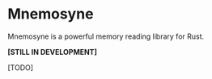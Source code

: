 # Mnemosyne

Mnemosyne is a powerful memory reading library for Rust.

**[STILL IN DEVELOPMENT]**

[TODO]